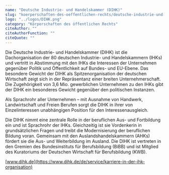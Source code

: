 ```yaml
---
name: "Deutsche Industrie- und Handelskammer (DIHK)"
slug: "koerperschaften-des-oeffentlichen-rechts/deutsche-industrie-und-handelskammer-dihk"
logo: "../logos/DIHK.png"
category: "Körperschaften des öffentlichen Rechts"
citeAuthor: ""
citeAuthorFunction: ""
citeQuote: ""
---
```


Die Deutsche Industrie- und Handelskammer (DIHK) ist die Dachorganisation der 80 deutschen Industrie- und Handelskammern (IHKs) und vertritt in Abstimmung mit den IHKs die Interessen der Unternehmen gegenüber Politik und Öffentlichkeit auf Bundes- und EU-Ebene. Das besondere Gewicht der DIHK als Spitzenorganisation der deutschen Wirtschaft zeigt sich in der Repräsentanz einer breiten Unternehmerschaft. Die Zugehörigkeit von 3,6 Mio. gewerblichen Unternehmen zu den IHKs gibt der DIHK ein besonderes Gewicht gegenüber den politischen Instanzen.

Als Sprachrohr aller Unternehmen – mit Ausnahme von Handwerk, Landwirtschaft und Freien Berufen sorgt die DIHK in ihrer von Einzelinteressen unabhängigen Position für den Interessenausgleich.

Die DIHK nimmt eine zentrale Rolle in der beruflichen Aus- und Fortbildung ein und ist Sprachrohr der IHKs. Gleichzeitig ist sie Vordenkerin in grundsätzlichen Fragen und treibt die Modernisierung der beruflichen Bildung voran. Gemeinsam mit den Auslandshandelskammern (AHKs) fördert sie die Aus- und Weiterbildung im Ausland. Die DIHK ist vertreten in den Gremien des Bundesinstituts für Berufsbildung (BiBB) und ist Mitglied des Kuratoriums der Deutschen Wirtschaft für Berufsbildung (KWB).

[www.dihk.de](https://www.dihk.de/de/service/karriere-in-der-ihk-organisation)

